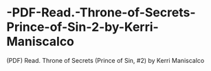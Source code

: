# -PDF-Read.-Throne-of-Secrets-Prince-of-Sin-2-by-Kerri-Maniscalco
(PDF) Read. Throne of Secrets (Prince of Sin, #2) by Kerri Maniscalco

